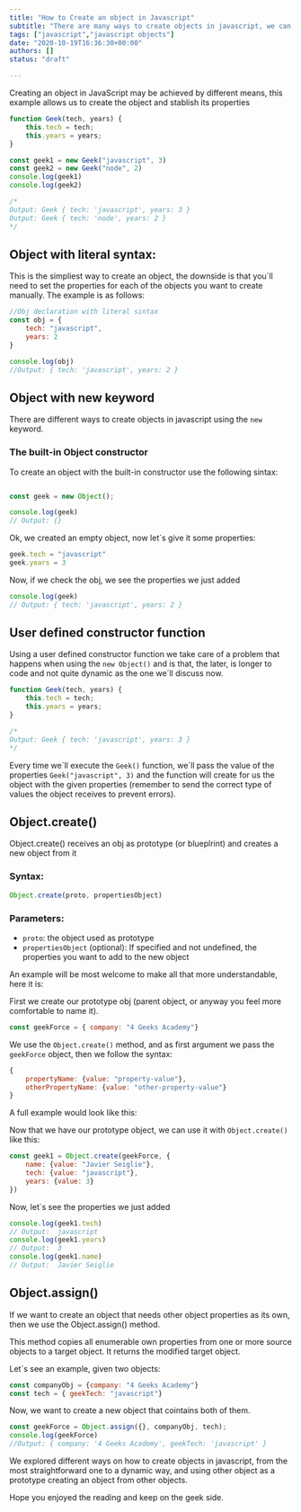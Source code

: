 ```yaml
---
title: "How to Create an object in Javascript"
subtitle: "There are many ways to create objects in javascript, we can use the new keyword or create it with literal syntax, here you can see more examples."
tags: ["javascript","javascript objects"]
date: "2020-10-19T16:36:30+00:00"
authors: []
status: "draft"

---
```


Creating an object in JavaScript may be achieved by different means, this example allows us to create the object and stablish its properties 

```javascript
function Geek(tech, years) {
	this.tech = tech;
	this.years = years;
}

const geek1 = new Geek("javascript", 3)
const geek2 = new Geek("node", 2)
console.log(geek1)
console.log(geek2)

/*
Output: Geek { tech: 'javascript', years: 3 }
Output: Geek { tech: 'node', years: 2 }
*/
```

## Object with literal syntax:

This is the simpliest way to create an object, the downside is that you´ll need to set the properties for each of the objects you want to create manually. The example is as follows:

```javascript
//Obj declaration with literal sintax
const obj = {
	tech: "javascript",
	years: 2
}

console.log(obj)
//Output: { tech: 'javascript', years: 2 }
```

## Object with new keyword

There are different ways to create objects in javascript using the `new` keyword.

### The built-in Object constructor

To create an object with the built-in constructor use the following sintax:

```javascript

const geek = new Object(); 

console.log(geek)
// Output: {}
```

Ok, we created an empty object, now let´s give it some properties:

```javascript
geek.tech = "javascript"
geek.years = 3
```
Now, if we check the obj, we see the properties we just added

```javascript
console.log(geek)
// Output: { tech: 'javascript', years: 2 }
```

## User defined constructor function

Using a user defined constructor function we take care of a problem that happens when using the `new Object()` and is that, the later, is longer to code and not quite dynamic as the one we´ll discuss now.

```javascript
function Geek(tech, years) {
	this.tech = tech;
	this.years = years;
}

/*
Output: Geek { tech: 'javascript', years: 3 }
*/
```
Every time we´ll execute the `Geek()` function, we´ll pass the value of the properties `Geek("javascript", 3)` and the function will create for us the object with the given properties (remember to send the correct type of values the object receives to prevent errors).

## Object.create()

Object.create() receives an obj as prototype (or blueplrint) and creates a new object from it
 
### Syntax:
 ```javascript
 Object.create(proto, propertiesObject)
 ```
 
### Parameters:
- `proto`:  the object used as prototype
- `propertiesObject` (optional): If specified and not undefined, the properties you want to add to the new object

An example will be most welcome to make all that more understandable, here it is:

First we create our prototype obj (parent object, or anyway you feel more comfortable to name it).

```javascript
const geekForce = { company: "4 Geeks Academy"}
```

We use the `Object.create()` method, and as first argument we pass the `geekForce` object, then we follow the syntax:

```javascript
{ 
	propertyName: {value: "property-value"},
	otherPropertyName: {value: "other-property-value"}
}
```

A full example would look like this:

Now that we have our prototype object, we can use it with `Object.create()` like this:

```javascript
const geek1 = Object.create(geekForce, {
	name: {value: "Javier Seiglie"}, 
	tech: {value: "javascript"}, 
	years: {value: 3}
})
```

Now, let´s see the properties we just added

```javascript
console.log(geek1.tech)
// Output:  javascript
console.log(geek1.years)
// Output:  3
console.log(geek1.name)
// Output:  Javier Seiglie
```

## Object.assign()

If we want to create an object that needs other object properties as its own, then we use the Object.assign() method. 

This method copies all enumerable own properties from one or more source objects to a target object. It returns the modified target object.

Let´s see an example, given two objects:

```javascript
const companyObj = {company: "4 Geeks Academy"}
const tech = { geekTech: "javascript"}
```
Now, we want to create a new object that cointains both of them.

```javascript
const geekForce = Object.assign({}, companyObj, tech);
console.log(geekForce)
//Output: { company: '4 Geeks Academy', geekTech: 'javascript' }
```

We explored different ways on how to create objects in javascript, from the most straightforward one to a dynamic way, and using other object as a prototype creating an object from other objects.

Hope you enjoyed the reading and keep on the geek side.

